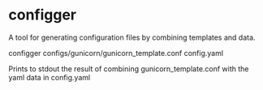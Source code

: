configger
=========

A tool for generating configuration files by combining templates and data.

   configger configs/gunicorn/gunicorn_template.conf config.yaml

Prints to stdout the result of combining gunicorn_template.conf with the yaml data in config.yaml
